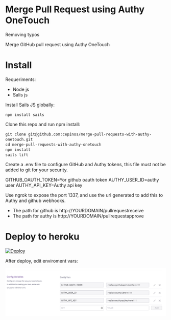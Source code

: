 Merge Pull Request using Authy OneTouch
==============

Removing typos

Merge GitHub pull request using Authy OneTouch

# Install

Requeriments:
 - Node js
 - Salis js

Install Sails JS globally:

```
npm install sails
```

Clone this repo and run npm install:

```
git clone git@github.com:cepinos/merge-pull-requests-with-authy-onetouch.git
cd merge-pull-requests-with-authy-onetouch
npm install
sails lift
```

Create a .env file to configure GitHub and Authy tokens, this file must not be added to git for your security.

GITHUB_OAUTH_TOKEN=Yor github oauth token
AUTHY_USER_ID=authy user
AUTHY_API_KEY=Authy api key

Use ngrok to expose the port 1337, and use the url generated to add this to Authy and github webhooks.

 - The path for github is http://YOURDOMAIN/pullrequestreceive
 - The path for authy is http://YOURDOMAIN/pullrequestapprove


# Deploy to heroku
[![Deploy](https://www.herokucdn.com/deploy/button.svg)](https://heroku.com/deploy)


After deploy, edit enviroment vars:

![Alt text](assets/images/env.png?raw=true "Env Vars")